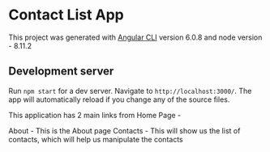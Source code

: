 # Contact List App

This project was generated with [Angular CLI](https://github.com/angular/angular-cli) version 6.0.8 and node version - 8.11.2

## Development server

Run `npm start` for a dev server. Navigate to `http://localhost:3000/`. The app will automatically reload if you change any of the source files.

This application has 2 main links from Home Page -

About - This is the About page
Contacts - This will show us the list of contacts, which will help us manipulate the contacts
